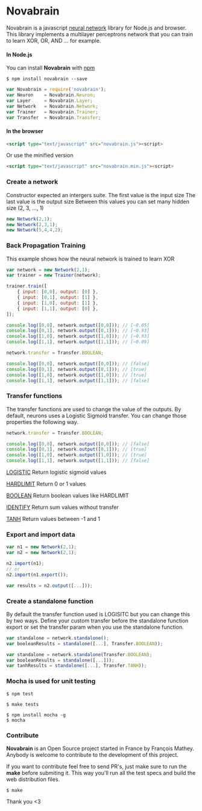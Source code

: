 # Novabrain

Novabrain is a javascript [neural network](http://en.wikipedia.org/wiki/Artificial_neural_network) library for Node.js and browser.
This library implements a multilayer perceptrons network that you can train to learn XOR, OR, AND ... for example.

#### In Node.js

You can install **Novabrain** with [npm](http://npmjs.org/)

```
$ npm install novabrain --save
```
```javascript
var Novabrain = require('novabrain');
var Neuron    = Novabrain.Neuron;
var Layer     = Novabrain.Layer;
var Network   = Novabrain.Network;
var Trainer   = Novabrain.Trainer;
var Transfer  = Novabrain.Transfer;
```

#### In the browser

```html
<script type="text/javascript" src="novabrain.js"><script>
```
Or use the minified version

```html
<script type="text/javascript" src="novabrain.min.js"><script>
```

### Create a network

Constructor expected an intergers suite.
The first value is the input size
The last value is the output size
Between this values you can set many hidden size (2, 3, ..., 1)

```javascript
new Network(2,1);
new Network(2,3,1);
new Network(5,4,4,2);
```

### Back Propagation Training

This example shows how the neural network is trained to learn XOR

```javascript
var network = new Network(2,1);
var trainer = new Trainer(network);

trainer.train([
    { input: [0,0], output: [0] },
    { input: [0,1], output: [1] },
    { input: [1,0], output: [1] },
    { input: [1,1], output: [0] },
]);

console.log([0,0], network.output([0,0])); // [~0.05]
console.log([0,1], network.output([0,1])); // [~0.93]
console.log([1,0], network.output([1,0])); // [~0.93]
console.log([1,1], network.output([1,1])); // [~0.09]

network.transfer = Transfer.BOOLEAN;

console.log([0,0], network.output([0,0])); // [false]
console.log([0,1], network.output([0,1])); // [true]
console.log([1,0], network.output([1,0])); // [true]
console.log([1,1], network.output([1,1])); // [false]
```

### Transfer functions

The transfer functions are used to change the value of the outputs.
By default, neurons uses a Logistic Sigmoid transfer.
You can change those properties the following way.

```javascript
network.transfer = Transfer.BOOLEAN;

console.log([0,0], network.output([0,0])); // [false]
console.log([0,1], network.output([0,1])); // [true]
console.log([1,0], network.output([1,0])); // [true]
console.log([1,1], network.output([1,1])); // [false]
```

[LOGISTIC](http://commons.wikimedia.org/wiki/File:SigmoidFunction.png)
Return logistic sigmoid values

[HARDLIMIT](http://commons.wikimedia.org/wiki/File:HardLimitFunction.png)
Return 0 or 1 values

[BOOLEAN](http://commons.wikimedia.org/wiki/File:HardLimitFunction.png)
Return boolean values like HARDLIMIT

[IDENTIFY](http://en.wikipedia.org/wiki/File:Function-x.svg)
Return sum values without transfer

[TANH](http://commons.wikimedia.org/wiki/File:TanhFunction.jpg)
Return values between -1 and 1 

### Export and import data

```javascript
var n1 = new Network(2,1);
var n2 = new Network(2,1);

n2.import(n1);
// or
n2.import(n1.export());

var results = n2.output([...]));
```

### Create a standalone function

By default the transfer function used is LOGISITC but you can change this by two ways.
Define your custom transfer before the standalone function export or set the transfer param when you use the standalone function.

```javascript
var standalone = network.standalone();
var booleanResults = standalone([...], Transfer.BOOLEAN));
```

```javascript
var standalone = network.standalone(Transfer.BOOLEAN);
var booleanResults = standalone([...]));
var tanhResults = standalone([...], Transfer.TANH));
```

### Mocha is used for unit testing

```
$ npm test
```

```
$ make tests
```

```
$ npm install mocha -g
$ mocha
```

### Contribute

**Novabrain** is an Open Source project started in France by François Mathey.
Anybody is welcome to contribute to the development of this project.

If you want to contribute feel free to send PR's, just make sure to run the **make** before submiting it.
This way you'll run all the test specs and build the web distribution files.

```
$ make
```

Thank you <3
